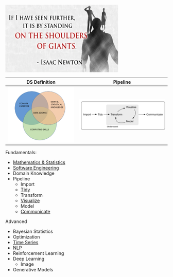 <img src="./images/Isaac_Newton_Quote.png" alt="drawing" width="350" height="210"/>

DS Definition              |  Pipeline
:-------------------------:|:-------------------------:
![ds_venn_diagram](./images/ds_venn_diagram.png)  |  ![pipeline](./images/hadley_wickham_pipeline.png)  

Fundamentals:
* [Mathematics & Statistics](Mathematics)
* [Software Engineering](Software_Engineering)
* Domain Knowledge
* Pipeline
    * Import
    * [Tidy](./tidy_and_prep)
    * Transform
    * [Visualize](./visualize)
    * Model
    * [Communicate](./communicate)
 
Advanced
* Bayesian Statistics
* Optimization
* [Time Series](./time_series)
* [NLP](./nlp)
* Reinforcement Learning  
* Deep Learning 
    * Image
* Generative Models

